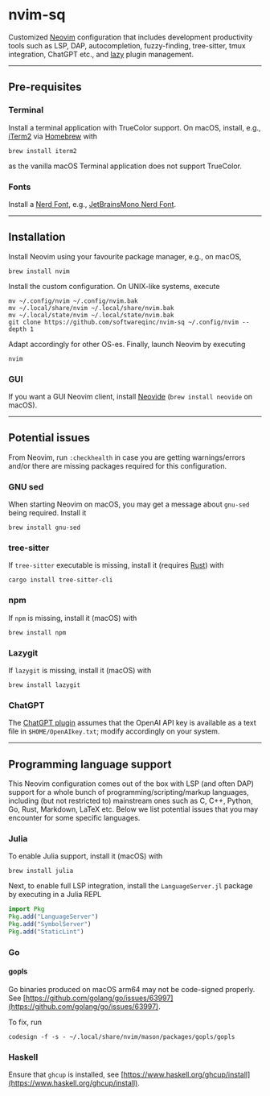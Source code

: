# nvim-sq

Customized [Neovim](https://neovim.io/) configuration that includes development
productivity tools such as LSP, DAP, autocompletion, fuzzy-finding,
tree-sitter, tmux integration, ChatGPT etc., and
[lazy](https://github.com/folke/lazy.nvim) plugin management.

---

## Pre-requisites

### Terminal

Install a terminal application with TrueColor support. On macOS, install, e.g.,
[iTerm2](https://iterm2.com/) via [Homebrew](https://brew.sh/) with

```shell
brew install iterm2
```

as the vanilla macOS Terminal application does not support TrueColor.

### Fonts

Install a [Nerd Font](https://www.nerdfonts.com/font-downloads), e.g.,
[JetBrainsMono Nerd Font](https://www.programmingfonts.org/#jetbrainsmono).

---

## Installation

Install Neovim using your favourite package manager, e.g., on macOS,

```shell
brew install nvim
```

Install the custom configuration. On UNIX-like systems, execute

```shell
mv ~/.config/nvim ~/.config/nvim.bak
mv ~/.local/share/nvim ~/.local/share/nvim.bak
mv ~/.local/state/nvim ~/.local/state/nvim.bak
git clone https://github.com/softwareqinc/nvim-sq ~/.config/nvim --depth 1
```

Adapt accordingly for other OS-es. Finally, launch Neovim by executing

```shell
nvim
```

### GUI

If you want a GUI Neovim client, install [Neovide](https://neovide.dev/)
(`brew install neovide` on macOS).

---

## Potential issues

From Neovim, run `:checkhealth` in case you are getting warnings/errors
and/or there are missing packages required for this configuration.

### GNU sed

When starting Neovim on macOS, you may get a message about `gnu-sed` being
required. Install it

```shell
brew install gnu-sed
```

### tree-sitter

If `tree-sitter` executable is missing, install it (requires
[Rust](https://www.rust-lang.org/)) with

```shell
cargo install tree-sitter-cli
```

### npm

If `npm` is missing, install it (macOS) with

```shell
brew install npm
```

### Lazygit

If `lazygit` is missing, install it (macOS) with

```shell
brew install lazygit
```

### ChatGPT

The
[ChatGPT plugin](https://github.com/softwareQinc/nvim-sq/blob/main/lua/plugins/chatgpt.lua)
assumes that the OpenAI API key is available as a text file in
`$HOME/OpenAIkey.txt`; modify accordingly on your system.

---

## Programming language support

This Neovim configuration comes out of the box with LSP (and often DAP) support
for a whole bunch of programming/scripting/markup languages, including (but not
restricted to) mainstream ones such as C, C++, Python, Go, Rust, Markdown,
LaTeX etc. Below we list potential issues that you may encounter for some
specific languages.

### Julia

To enable Julia support, install it (macOS) with

```shell
brew install julia
```

Next, to enable full LSP integration, install the `LanguageServer.jl` package
by executing in a Julia REPL

```julia
import Pkg
Pkg.add("LanguageServer")
Pkg.add("SymbolServer")
Pkg.add("StaticLint")
```

### Go

#### gopls

Go binaries produced on macOS arm64 may not be code-signed properly. See
[https://github.com/golang/go/issues/63997](https://github.com/golang/go/issues/63997).

To fix, run

```shell
codesign -f -s - ~/.local/share/nvim/mason/packages/gopls/gopls
```

### Haskell

Ensure that `ghcup` is installed, see
[https://www.haskell.org/ghcup/install](https://www.haskell.org/ghcup/install).
